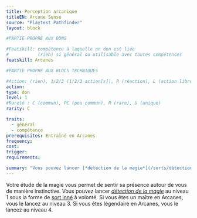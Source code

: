 ```yaml
---
title: Perception arcanique
titleEN: Arcane Sense
source: "Playtest Pathfinder"
layout: block

#PARTIE PROPRE AUX DONS

#Featskill: compétence à laquelle un don est liée
#           (rien) si général ou utilisable avec toutes compétences
featskill: Arcanes

#PARTIE PROPRE AUX BLOCS TECHNIQUES

#Action: (rien), 1/2/3 (1/2/3 action[s]), R (réaction), L (action libre)
action: 
type: don
level: 1
#Rareté : C (commun), PC (peu commun), R (rare), U (unique)
rarity: C

traits:
  - général
  - compétence
prerequisites: Entraîné en Arcanes
frequency:
cost:
trigger:
requirements:

summary: "Vous pouvez lancer [*détection de la magie*](/sorts/détection-de-la-magie.html) comme sort inné."
---
```


Votre étude de la magie vous permet de sentir sa présence autour de vous de manière instinctive. Vous pouvez lancer [*détection de la magie*](/sorts/détection-de-la-magie.html) au niveau 1 sous la forme de [sort inné](/ch7-sorts/types-de-sorts.html#sorts-innés) à volonté. Si vous êtes un maître en Arcanes, vous le lancez au niveau 3. Si vous êtes légendaire en Arcanes, vous le lancez au niveau 4.